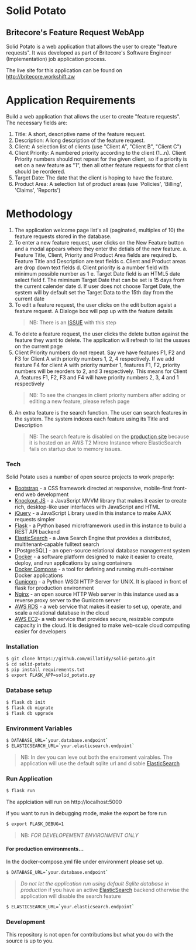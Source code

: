 # Solid Potato
## Britecore's Feature Request WebApp
Solid Potato is a  web application that allows the user to create "feature requests". It was developed  as part of Britecore's Software Engineer (Implementation) job application process.

The live site for this application can be found on http://britecore.workshift.zw

# Application Requirements
Build a web application that allows the user to create "feature requests". The necessary fields are:

 1. Title: A short, descriptive name of the feature request.
 2. Description: A long description of the feature request.
 3. Client: A selection list of clients (use "Client A", "Client B", "Client C")
 4. Client Priority: A numbered priority according to the client (1...n). Client Priority numbers should not repeat for the given client, so if a priority is set on a new feature as "1", then all other feature requests for that client should be reordered.
 5. Target Date: The date that the client is hoping to have the feature.
 6. Product Area: A selection list of product areas (use 'Policies', 'Billing', 'Claims', 'Reports')

# Methodology
1. The application welcome page list's all (paginated, multiples of 10) the feature requests stored in the database.
2. To enter a new feature request, user clicks on the New Feature button and a modal appears where they enter the detials of the new feature.
   a. Feature Title, Client, Priority and Product Area fields are required
   b. Feature Title and Description are text fields
   c. Client and Product areas are drop down text fields
   d. Client priority is a number field with minimum possible number as 1
   e. Target Date field is an HTML5 date select field
   f. The miminum Target Date that can be set is 15 days from the current calender date
   d. If user does not choose Target Date, the system will by default set the Target Data to the 15th day from the current date
3. To edit a feature request, the user clicks on the edit button agaist a feature request. A Dialoge box will pop up with the feature details
   >NB: There is an [ISSUE] with this step
4. To delete a feature request, the user clicks the delete button against the feature they want to delete. The application will refresh to list the ussues on the current page
5. Client Priority numbers do not repeat. Say we have features F1, F2 and F3 for Client A with priority numbers 1, 2, 4 respectively. If we add feature F4 for client A with priority number 1, features F1, F2, priority numbers will be reorders to 2, and 3 respectively. This means for Client A, features F1, F2, F3 and F4 will have priority numbers 2, 3, 4 and 1 respectively
   > NB: To see the changes in client priority numbers after adding or editing a new feature, please refesh page
5. An extra feature is the search function. The user can search features in the system. The system indexes each feature using its Title and Description
   >NB: The search feature is disabled on the [production site] because it is hosted on an AWS T2 Mircro Instance where ElasticSearch fails on startup due to memory issues.

### Tech

Solid Potato uses a number of open source projects to work properly:

* [Bootstrap] - a CSS framework directed at responsive, mobile-first front-end web development
* [Knockout JS] -  a JavaScript MVVM library that makes it easier to create rich, desktop-like user interfaces with JavaScript and HTML
* [jQuery] - a JavaScript Library used in this instance to make AJAX requests simpler
* [Flask] - a Python based microframework used in this instance to build a REST API backend
* [ElasticSearch] - a Java Search Engine that provides a distributed,  multitenant-capable fulltext search
* [PostgreSQL] - an open-source relational database management system
* [Docker] - a software platform designed to make it easier to create, deploy, and run applications by using containers
* [Docker Compose] - a tool for defining and running multi-container Docker applications
* [Gunicorn] - a Python WSGI HTTP Server for UNIX. It is placed in front of flask for production environment
* [Nginx] - an open source HTTP Web server in this instance used as a reverse proxy server to the Gunicorn server
* [AWS RDS] -  a web service that makes it easier to set up, operate, and scale a relational database in the cloud
* [AWS EC2]- a web service that provides secure, resizable compute capacity in the cloud. It is designed to make web-scale cloud computing easier for developers

### Installation
```sh
$ git clone https://github.com/millatidy/solid-potato.git
$ cd solid-potato
$ pip install requirements.txt
$ export FLASK_APP=solid_potato.py
```

### Database setup
```sh
$ flask db init
$ flask db migrate
$ flask db upgrade
```

### Environment Variables
```sh
$ DATABASE_URL=`your.database.endpoint`
$ ELASTICSEARCH_URL=`your.elasticsearch.endpoint`
```
>NB: In dev you can leve out both the enviroment vairables. The application will use the default sqlite url and disable [ElasticSearch]

### Run Application
```sh
$ flask run
```
The applciation will run on http://localhost:5000

if you want to run in debugging mode, make the export be fore run
```sh
$ export FLASK_DEBUG=1
```
>NB: *FOR DEVELOPEMENT ENVIRONMENT ONLY*

#### For production environments...
In the docker-compose.yml file under environment please set up.

```sh
$ DATABASE_URL=`your.database.endpoint`
```
>*Do not let the application run using default Sqlite database in production*
if you have an active [ElasticSearch] backend otherwise the application will disable the search feature
```sh
$ ELASTICSEARCH_URL=`your.elasticsearch.endpoint`
```

### Development

This repository is not open for contributions but what you do with the source is up to you.


   [git-repo-url]: <https://github.com/millatidy/solid-potato.git>
   [production site]: <http://britecore.workshift.co.zw>
   [Bootstrap]: <https://getbootstrap.com/>
   [Knockout JS]: <https://knockoutjs.com/>
   [jQuery]: <http://jquery.com>
   [Flask]: <http://flask.pocoo.org/>
   [PostgeSQL]: <https://www.postgresql.org/>
   [ElasticSearch]: <https://www.elastic.co/>
   [Docker]: <https://www.docker.com/>
   [Docker Compose]: <https://www.docker.com/compose/>
   [Gunicorn]: <https://gunicorn.org/>
   [Nginx]: <https://www.nginx.com/>
   [AWS EC2]: <https://aws.amazon.com/ec2/>
   [AWS RDS]: <https://aws.amazon.com/rds/>
   [ISSUE]: <https://github.com/millatidy/solid-potato/issues/8>
